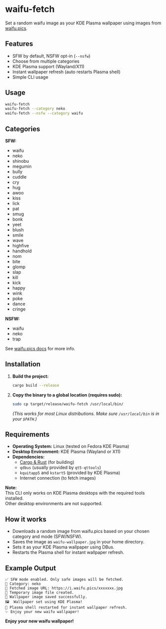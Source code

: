 # waifu-fetch

Set a random waifu image as your KDE Plasma wallpaper using images from [waifu.pics](https://waifu.pics/).

## Features

- SFW by default, NSFW opt-in (`--nsfw`)
- Choose from multiple categories
- KDE Plasma support (Wayland/X11)
- Instant wallpaper refresh (auto restarts Plasma shell)
- Simple CLI usage

## Usage

```bash
waifu-fetch
waifu-fetch --category neko
waifu-fetch --nsfw --category waifu
```

## Categories

**SFW:**

- waifu
- neko
- shinobu
- megumin
- bully
- cuddle
- cry
- hug
- awoo
- kiss
- lick
- pat
- smug
- bonk
- yeet
- blush
- smile
- wave
- highfive
- handhold
- nom
- bite
- glomp
- slap
- kill
- kick
- happy
- wink
- poke
- dance
- cringe

**NSFW:**

- waifu
- neko
- trap

See [waifu.pics docs](https://waifu.pics/docs) for more info.

## Installation

1. **Build the project:**

   ```bash
   cargo build --release
   ```

2. **Copy the binary to a global location (requires sudo):**
   ```bash
   sudo cp target/release/waifu-fetch /usr/local/bin/
   ```
   _(This works for most Linux distributions. Make sure `/usr/local/bin` is in your `$PATH`.)_

## Requirements

- **Operating System:** Linux (tested on Fedora KDE Plasma)
- **Desktop Environment:** KDE Plasma (Wayland or X11)
- **Dependencies:**
  - [Cargo & Rust](https://rustup.rs/) (for building)
  - `qdbus` (usually provided by `qt5-qttools`)
  - `kquitapp5` and `kstart5` (provided by KDE Plasma)
  - Internet connection (to fetch images)

**Note:**  
This CLI only works on KDE Plasma desktops with the required tools installed.  
Other desktop environments are not supported.

## How it works

- Downloads a random image from waifu.pics based on your chosen category and mode (SFW/NSFW).
- Saves the image as `waifu-wallpaper.jpg` in your home directory.
- Sets it as your KDE Plasma wallpaper using DBus.
- Restarts the Plasma shell for instant wallpaper refresh.

## Example Output

```text
✅ SFW mode enabled. Only safe images will be fetched.
📂 Category: neko
🎴 Fetched image URL: https://i.waifu.pics/xxxxxxx.jpg
📁 Temporary image file created.
📁 Wallpaper image saved successfully.
🖼️  Wallpaper set using KDE Plasma!
🔄 Plasma shell restarted for instant wallpaper refresh.
✨ Enjoy your new waifu wallpaper!
```

**Enjoy your new waifu wallpaper!**
